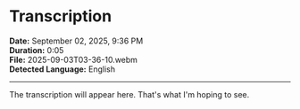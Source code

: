 # Transcription
**Date:** September 02, 2025, 9:36 PM  
**Duration:** 0:05  
**File:** 2025-09-03T03-36-10.webm  
**Detected Language:** English

---

The transcription will appear here. That's what I'm hoping to see.
